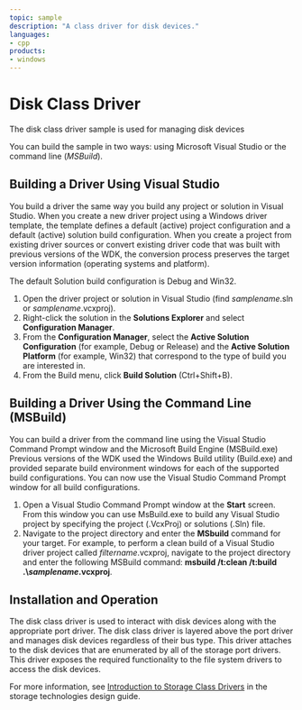 ```yaml
---
topic: sample
description: "A class driver for disk devices."
languages:
- cpp
products:
- windows
---
```


<!---
    name: Disk Class Driver
    platform: WDM
    language: cpp
    category: Storage
    description: A class driver for disk devices.  
    samplefwlink: http://go.microsoft.com/fwlink/p/?LinkId=617979
--->

# Disk Class Driver

The disk class driver sample is used for managing disk devices

You can build the sample in two ways: using Microsoft Visual Studio or the command line (*MSBuild*).

## Building a Driver Using Visual Studio

You build a driver the same way you build any project or solution in Visual Studio. When you create a new driver project using a Windows driver template, the template defines a default (active) project configuration and a default (active) solution build configuration. When you create a project from existing driver sources or convert existing driver code that was built with previous versions of the WDK, the conversion process preserves the target version information (operating systems and platform).

The default Solution build configuration is Debug and Win32.

1. Open the driver project or solution in Visual Studio (find *samplename*.sln or *samplename*.vcxproj).
1. Right-click the solution in the **Solutions Explorer** and select **Configuration Manager**.
1. From the **Configuration Manager**, select the **Active Solution Configuration** (for example, Debug or Release) and the **Active Solution Platform** (for example, Win32) that correspond to the type of build you are interested in.
1. From the Build menu, click **Build Solution** (Ctrl+Shift+B).

## Building a Driver Using the Command Line (MSBuild)

You can build a driver from the command line using the Visual Studio Command Prompt window and the Microsoft Build Engine (MSBuild.exe) Previous versions of the WDK used the Windows Build utility (Build.exe) and provided separate build environment windows for each of the supported build configurations. You can now use the Visual Studio Command Prompt window for all build configurations.

1. Open a Visual Studio Command Prompt window at the **Start** screen. From this window you can use MsBuild.exe to build any Visual Studio project by specifying the project (.VcxProj) or solutions (.Sln) file.
1. Navigate to the project directory and enter the **MSbuild** command for your target. For example, to perform a clean build of a Visual Studio driver project called *filtername*.vcxproj, navigate to the project directory and enter the following MSBuild command: **msbuild /t:clean /t:build .\\***samplename***.vcxproj**.

## Installation and Operation

The disk class driver is used to interact with disk devices along with the appropriate port driver. The disk class driver is layered above the port driver and manages disk devices regardless of their bus type. This driver attaches to the disk devices that are enumerated by all of the storage port drivers. This driver exposes the required functionality to the file system drivers to access the disk devices.

For more information, see [Introduction to Storage Class Drivers](http://msdn.microsoft.com/en-us/library/windows/hardware/ff559215) in the storage technologies design guide.